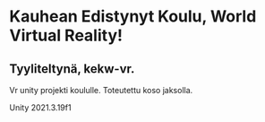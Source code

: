 # Kauhean Edistynyt Koulu, World Virtual Reality! 
## Tyyliteltynä, kekw-vr.

Vr unity projekti koululle. Toteutettu koso jaksolla.


Unity 2021.3.19f1
